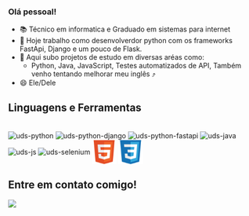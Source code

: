 ### Olá pessoal!
- 📚 Técnico em informatica e Graduado em sistemas para internet
- 🔭 Hoje trabalho como desenvolverdor python com os frameworks FastApi, Django e um pouco de Flask. 
- 🌱 Aqui subo projetos de estudo em diversas aréas como:
  - Python, Java, JavaScript, Testes automatizados de API, Também venho tentando melhorar meu inglês ⤴️
- 😄 Ele/Dele
##

## Linguagens e Ferramentas

 <div style="display: inline_block"><br>
  <img align="center" alt="uds-python" height="50" width="50" src="https://cdn.jsdelivr.net/gh/devicons/devicon/icons/python/python-original-wordmark.svg">
  <img align="center" alt="uds-python-django" height="50" width="50" src="https://cdn.jsdelivr.net/gh/devicons/devicon/icons/django/django-plain.svg"/>
  <img align="center" alt="uds-python-fastapi" height="50" width="50" src="https://cdn.jsdelivr.net/gh/devicons/devicon/icons/fastapi/fastapi-original.svg"/>
  <img align="center" alt="uds-java" height="50" width="50" src="https://cdn.jsdelivr.net/gh/devicons/devicon/icons/java/java-original-wordmark.svg">
  <img align="center" alt="uds-js" height="50" width="50" src="https://cdn.jsdelivr.net/gh/devicons/devicon/icons/javascript/javascript-original.svg">
  <img align="center" alt="uds-selenium" height="50" width="50" src="https://cdn.jsdelivr.net/gh/devicons/devicon/icons/selenium/selenium-original.svg">
  <img align="center" alt="uds-HTML" height="50" width="50" src="https://raw.githubusercontent.com/devicons/devicon/master/icons/html5/html5-original.svg">
  <img align="center" alt="uds-CSS" height="50" width="50" src="https://raw.githubusercontent.com/devicons/devicon/master/icons/css3/css3-original.svg">
  </div>

  ## Entre em contato comigo!
  
 <div>
  <a target="_blank" href="https://www.linkedin.com/in/udsonwillams" target="blank"><img src="https://img.shields.io/badge/-LinkedIn-%230077B5?style=for-the-badge&logo=linkedin&logoColor=white"></a> 
  </div>
 
